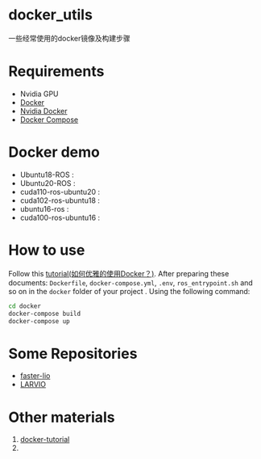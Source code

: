 # docker_utils
一些经常使用的docker镜像及构建步骤

# Requirements
- Nvidia GPU
- [Docker](https://docs.docker.com/engine/install/ubuntu/)
- [Nvidia Docker](https://github.com/NVIDIA/nvidia-docker)
- [Docker Compose](https://github.com/docker/compose)

# Docker demo
- Ubuntu18-ROS :
- Ubuntu20-ROS :
- cuda110-ros-ubuntu20 : 
- cuda102-ros-ubuntu18 : 
- ubuntu16-ros : 
- cuda100-ros-ubuntu16 :

# How to use
Follow this [tutorial(如何优雅的使用Docker？)](TBA). After preparing these documents: `Dockerfile`, `docker-compose.yml`, `.env`, `ros_entrypoint.sh` and so on in the `docker` folder of your project . Using the following command:

```bash
cd docker
docker-compose build
docker-compose up
```

# Some Repositories
- [faster-lio](https://github.com/gaoxiang12/faster-lio)
- [LARVIO](https://github.com/zhuhu00/LARVIO)


# Other materials
1. [docker-tutorial](https://github.com/twtrubiks/docker-tutorial)
2. 